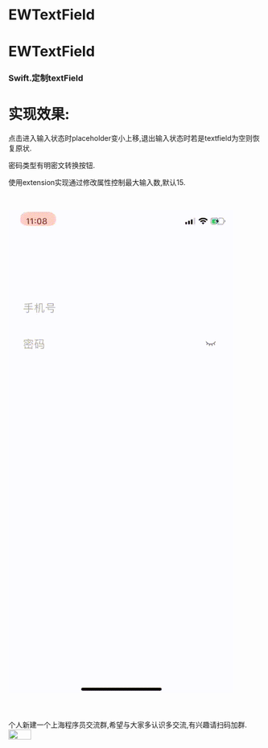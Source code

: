 # EWTextField
# EWTextField
<h3>Swift.定制textField</h3>

# 实现效果:

点击进入输入状态时placeholder变小上移,退出输入状态时若是textfield为空则恢复原状.

密码类型有明密文转换按钮.

使用extension实现通过修改属性控制最大输入数,默认15.

<br>

![效果图预览](https://github.com/WangLiquan/EWTextField/raw/master/images/demonstration.gif)
<br>
<br>
<br>
<br>
个人新建一个上海程序员交流群,希望与大家多认识多交流,有兴趣请扫码加群.<br>
<img src="https://github.com/WangLiquan/popView/raw/master/images/qq.jpg" width="30%" height="30%"><br>

